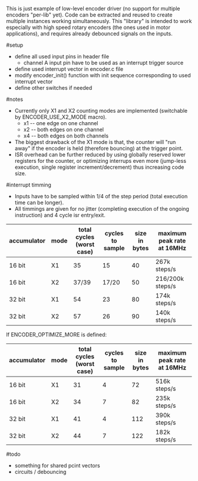 This is just example of low-level encoder driver (no support for multiple encoders "per-lib" yet).
Code can be extracted and reused to create multiple instances working simultaneously.
This "library" is intended to work especially with high speed rotary encoders (the ones used in motor applications), and requires already debounced signals on the inputs.

#setup
- define all used input pins in header file
	* channel A input pin have to be used as an interrupt trigger source
- define used interrupt vector in encoder.c file
- modify encoder_init() function with init sequence corresponding to used interrupt vector
- define other switches if needed

#notes
- Currently only X1 and X2 counting modes are implemented (switchable by ENCODER_USE_X2_MODE macro).
	* x1 -- one edge on one channel
	* x2 -- both edges on one channel
	* x4 -- both edges on both channels
- The biggest drawback of the X1 mode is that, the counter will "run away" if the encoder is held (therefore bouncing) at the trigger point. 
- ISR overhead can be further reduced by using globally reserved lower registers for the counter, or optimizing interrups even more (jump-less execution, single register increment/decrement) thus increasing code size. 

#interrupt timming

- Inputs have to be sampled within 1/4 of the step period (total execution time can be longer).
- All timmings are given for no jitter (completing execution of the ongoing instruction) and 4 cycle isr entry/exit.

| accumulator  | mode | total cycles (worst case) | cycles to sample | size in bytes | maximum peak rate at 16MHz | 
| --- | --- | --- | --- | --- | --- |
| 16 bit | X1 | 35 | 15 | 40 | 267k steps/s |
| 16 bit | X2 | 37/39 | 17/20 | 50 | 216/200k steps/s |
| 32 bit | X1 | 54 | 23 | 80 | 174k steps/s |
| 32 bit | X2 | 57 | 26 | 90 | 140k steps/s |

If ENCODER_OPTIMIZE_MORE is defined:

| accumulator  | mode | total cycles (worst case) | cycles to sample | size in bytes | maximum peak rate at 16MHz | 
| --- | --- | --- | --- | --- | --- |
| 16 bit | X1 | 31 | 4 | 72 | 516k steps/s |
| 16 bit | X2 | 34 | 7 | 82 | 235k steps/s |
| 32 bit | X1 | 41 | 4 | 112 | 390k steps/s |
| 32 bit | X2 | 44 | 7 | 122 | 182k steps/s |

#todo
- something for shared pcint vectors
- circuits / debouncing